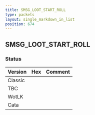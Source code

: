 ```yaml
---
title: SMSG_LOOT_START_ROLL
type: packets
layout: single_markdown_in_list
position: 674
---
```


## SMSG_LOOT_START_ROLL

### Status

Version | Hex | Comment
---------- | ---------- | ---------- 
Classic |  |  
TBC |  |  
WotLK |  |  
Cata |  |  
